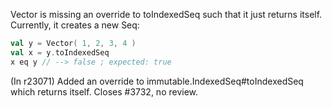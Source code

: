 Vector is missing an override to toIndexedSeq such that it just returns itself. Currently, it creates a new Seq:

```scala
val y = Vector( 1, 2, 3, 4 )
val x = y.toIndexedSeq
x eq y // --> false ; expected: true
```
(In r23071) Added an override to immutable.IndexedSeq#toIndexedSeq which
returns itself.  Closes #3732, no review.

